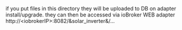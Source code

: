 if you put files in this directory they will be uploaded to DB on adapter install/upgrade.
they can then be accessed via ioBroker WEB adapter http://&lt;iobrokerIP&gt;:8082/&solar_inverter&/...
